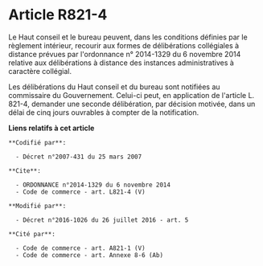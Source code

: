 # Article R821-4

Le Haut conseil et le bureau peuvent, dans les conditions définies par le règlement intérieur, recourir aux formes de
délibérations collégiales à distance prévues par l'ordonnance n° 2014-1329 du 6 novembre 2014 relative aux délibérations à
distance des instances administratives à caractère collégial. 

Les délibérations du Haut conseil et du bureau sont notifiées au commissaire du Gouvernement. Celui-ci peut, en application
de l'article L. 821-4, demander une seconde délibération, par décision motivée, dans un délai de cinq jours ouvrables à
compter de la notification.

**Liens relatifs à cet article**

	**Codifié par**:

	  - Décret n°2007-431 du 25 mars 2007

	**Cite**:

	  - ORDONNANCE n°2014-1329 du 6 novembre 2014
	  - Code de commerce - art. L821-4 (V)

	**Modifié par**:

	  - Décret n°2016-1026 du 26 juillet 2016 - art. 5

	**Cité par**:

	  - Code de commerce - art. A821-1 (V)
	  - Code de commerce - art. Annexe 8-6 (Ab)
